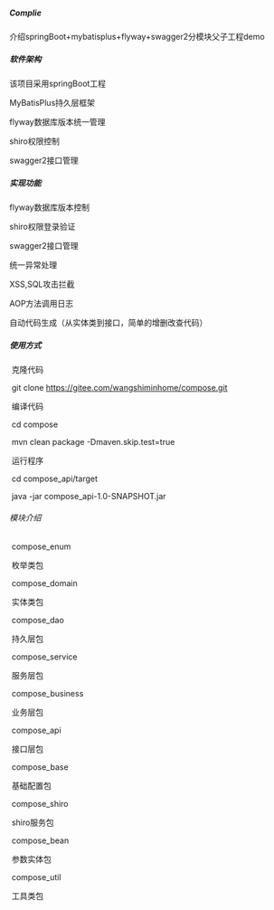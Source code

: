 





##### Complie

 介绍springBoot+mybatisplus+flyway+swagger2分模块父子工程demo

##### 软件架构

该项目采用springBoot工程

MyBatisPlus持久层框架 

flyway数据库版本统一管理

shiro权限控制    

swagger2接口管理

##### 实现功能

flyway数据库版本控制

shiro权限登录验证

swagger2接口管理

统一异常处理

XSS,SQL攻击拦截

AOP方法调用日志

自动代码生成（从实体类到接口，简单的增删改查代码）

##### 使用方式

​		克隆代码

​			git clone https://gitee.com/wangshiminhome/compose.git

​		编译代码

​			cd compose

​			mvn clean package -Dmaven.skip.test=true

​		运行程序

​			cd compose_api/target

​			java -jar compose_api-1.0-SNAPSHOT.jar

###### 模块介绍

​	compose_enum

​			枚举类包

​	compose_domain

​			实体类包

​	compose_dao

​			持久层包

​	compose_service

​			服务层包

​	compose_business

​			业务层包

​	compose_api

​			接口层包

​	compose_base

​			基础配置包

​	compose_shiro

​			shiro服务包

​	compose_bean

​			参数实体包

​	compose_util

​			工具类包			